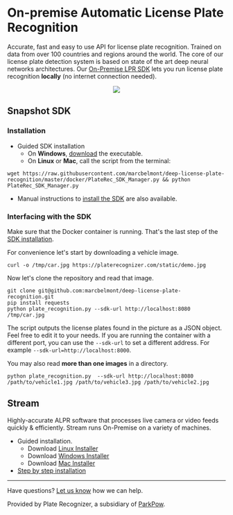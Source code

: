 # On-premise Automatic License Plate Recognition

Accurate, fast and easy to use API for license plate recognition. Trained on data from over 100 countries and regions around the world. The core of our license plate detection system is based on state of the art deep neural networks architectures. Our [On-Premise LPR SDK](https://platerecognizer.com/) lets you run license plate recognition **locally** (no internet connection needed).


<p align="center">
  <img src="../assets/demo.jpg">
</p>

## Snapshot SDK

### Installation

* Guided SDK installation
  * On **Windows**, [download](https://github.com/marcbelmont/deep-license-plate-recognition/releases) the executable.
  * On **Linux** or **Mac**, call the script from the terminal: 
  
`wget https://raw.githubusercontent.com/marcbelmont/deep-license-plate-recognition/master/docker/PlateRec_SDK_Manager.py && python PlateRec_SDK_Manager.py`
* Manual instructions to [install the SDK](https://platerecognizer.com/sdk/) are also available.

### Interfacing with the SDK

Make sure that the Docker container is running. That's the last step of the [SDK installation](https://platerecognizer.com/sdk/).

For convenience let's start by downloading a vehicle image.

```
curl -o /tmp/car.jpg https://platerecognizer.com/static/demo.jpg
```

Now let's clone the repository and read that image.

```
git clone git@github.com:marcbelmont/deep-license-plate-recognition.git
pip install requests
python plate_recognition.py --sdk-url http://localhost:8080  /tmp/car.jpg
```

The script outputs the license plates found in the picture as a JSON object. Feel free to edit it to your needs. If you are running the container with a different port, you can use the `--sdk-url` to set a different address. For example `--sdk-url=http://localhost:8000`.

You may also read **more than one images** in a directory. 

```
python plate_recognition.py  --sdk-url http://localhost:8080 /path/to/vehicle1.jpg /path/to/vehicle3.jpg /path/to/vehicle2.jpg 
```

## Stream

Highly-accurate ALPR software that processes live camera or video feeds quickly & efficiently. Stream runs On-Premise on a variety of machines.

- Guided installation.
  - Download [Linux Installer](https://app.platerecognizer.com/static/installer/PlateRecognizer-Installer)
  - Download [Windows Installer](https://app.platerecognizer.com/static/installer/PlateRecognizer-Installer.exe)
  - Download [Mac Installer](https://app.platerecognizer.com/static/installer/PlateRecognizer-Installer-MacOS)
- [Step by step installation](https://docs.google.com/document/d/1vLwyx4gQvv3gF_kQUvB5sLHoY0IlxV5b3gYUqR2wN1U/edit)

---
Have questions?  [Let us know](https://platerecognizer.com/contact) how we can help.

Provided by Plate Recognizer, a subsidiary of [ParkPow](https://parkpow.com/).
